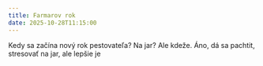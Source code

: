 ```yaml
---
title: Farmarov rok
date: 2025-10-28T11:15:00
---
```

Kedy sa začína nový rok pestovateľa? Na jar? Ale kdeže. Áno, dá sa pachtit, stresovať na jar, ale lepšie je
